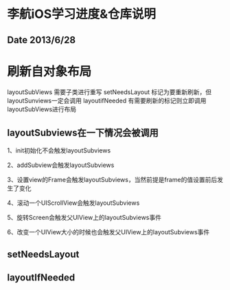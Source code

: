 李航iOS学习进度&仓库说明
===
Date 2013/6/28
---

刷新自对象布局
===
layoutSubViews 需要子类进行重写
setNeedsLayout 标记为要重新刷新，但layoutSunviews一定会调用
layoutifNeeded 有需要刷新的标记则立即调用layoutSubViews进行布局

layoutSubviews在一下情况会被调用
---

1、init初始化不会触发layoutSubviews

2、addSubview会触发layoutSubviews

3、设置view的Frame会触发layoutSubviews，当然前提是frame的值设置前后发生了变化

4、滚动一个UIScrollView会触发layoutSubviews

5、旋转Screen会触发父UIView上的layoutSubviews事件

6、改变一个UIView大小的时候也会触发父UIView上的layoutSubviews事件


setNeedsLayout
---


layoutIfNeeded
---

